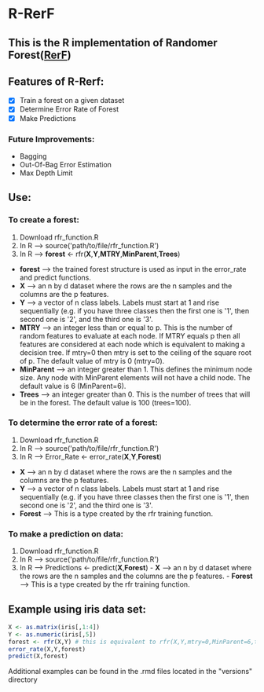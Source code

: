 # R-RerF
## This is the R implementation of Randomer Forest([RerF](https://arxiv.org/pdf/1506.03410v2.pdf "arxiv link to RerF paper"))


## Features of R-Rerf:
- [x] Train a forest on a given dataset
- [x] Determine Error Rate of Forest
- [x] Make Predictions
### Future Improvements:
- Bagging
- Out-Of-Bag Error Estimation
- Max Depth Limit

## Use:
###   To create a forest:
 1. Download rfr_function.R
 2. In R --> source('path/to/file/rfr_function.R')
 3. In R --> **forest** <- rfr(**X**,**Y**,**MTRY**,**MinParent**,**Trees**)
  - **forest** --> the trained forest structure is used as input in the error_rate and predict functions.
  - **X** --> an n by d dataset where the rows are the n samples and the columns are the p features.
  - **Y** --> a vector of n class labels.  Labels must start at 1 and rise sequentially (e.g. if you have three classes then the first one is '1', then second one is '2', and the third one is '3'.
  - **MTRY** --> an integer less than or equal to p.  This is the number of random features to evaluate at each node.  If MTRY equals p then all features are considered at each node which is equivalent to making a decision tree.  If mtry=0 then mtry is set to the ceiling of the square root of p.  The default value of mtry is 0 (mtry=0).
  - **MinParent** --> an integer greater than 1.  This defines the minimum node size.  Any node with MinParent elements will not have a child node.  The default value is 6 (MinParent=6).
  - **Trees** --> an integer greater than 0.  This is the number of trees that will be in the forest.  The default value is 100 (trees=100).

###   To determine the error rate of a forest:
 1. Download rfr_function.R
 2. In R --> source('path/to/file/rfr_function.R')
 3. In R --> Error_Rate <- error_rate(**X**,**Y**,**Forest**)
  - **X** --> an n by d dataset where the rows are the n samples and the columns are the p features.
  - **Y** --> a vector of n class labels.  Labels must start at 1 and rise sequentially (e.g. if you have three classes then the first one is '1', then second one is '2', and the third one is '3'.
  - **Forest** --> This is a type created by the rfr training function.

###   To make a prediction on data:
   1. Download rfr_function.R
   2. In R --> source('path/to/file/rfr_function.R')
   3. In R --> Predictions <- predict(**X**,**Forest**)
    - **X** --> an n by d dataset where the rows are the n samples and the columns are the p features.
    - **Forest** --> This is a type created by the rfr training function.

## Example using iris data set:
```R
X <- as.matrix(iris[,1:4])  
Y <- as.numeric(iris[,5])  
forest <- rfr(X,Y) # this is equivalent to rfr(X,Y,mtry=0,MinParent=6,trees=100)  
error_rate(X,Y,forest)  
predict(X,forest)
```
Additional examples can be found in the .rmd files located in the "versions" directory
